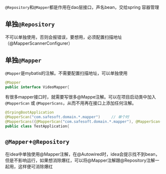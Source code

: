 `@Repository`和`@Mapper`都是作用在dao层接口，声名bean，交给spring 容器管理



## 单独`@Repository`

不可以单独使用，否则会报错误，要想用，必须配置扫描地址（@MapperScannerConfigurer）



## 单独`@Mapper`

`@Mapper`是mybatis的注解。不需要配置扫描地址，可以单独使用

```java
@Mapper
public interface VideoMapper{
```

有很多mapper接口时，就需要写很多@Mappe注解。可以在项目启动类中加入`@MapperScan` 或 `@MapperScans`，从而不用再在接口上添加任何注解。

```java
@SrpingBootApplication
@MapperScan("com.safesoft.domain.*.mapper")		// 单个时
@MapperScans({@MapperScan("com.safesoft.domain.*.mapper"), @MapperScan("com.safesoft.domain.*.repository")})	// 多个时
public class TestApplication{
```

## `@Mapper`+`@Repository`

在idea中单独使用@Mapper注解，在@Autowired时，idea会提示找不到bean，但是不影响运行，如果想消除爆红，可以将@Mapper注解跟@Repository注解一起用，这样便可消除爆红
